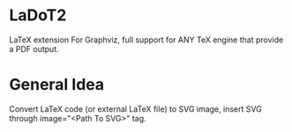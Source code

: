 # LaDoT2
LaTeX extension For Graphviz, full support for ANY TeX engine that provide a PDF output.
# General Idea
Convert LaTeX code (or external LaTeX file) to SVG image, insert SVG through image="\<Path To SVG\>" tag.
